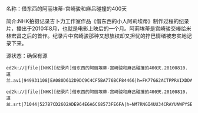 名称：借东西的阿丽埃蒂-宫崎骏和麻吕碰撞的400天  

简介:NHK拍摄记录吉卜力工作室作品《借东西的小人阿莉埃蒂》制作过程的纪录片，播出于2010年8月，也就是电影上映后的一个月。阿莉埃蒂是宫崎骏交棒给米林宏昌之后的首作。纪录片中宫崎骏那种又想放权却又担忧的拧巴情绪被忠实地记录下来。  

源状态：确保有源
```
ed2k://|file|[NHK][纪录片]借东西的阿丽埃蒂-宫崎骏和麻吕碰撞的400天.20100810.道兰.avi|949931108|EA080D612D9DC9C4CF5BA776BCF84466|h=FK77G62ACTPPRVIXDDALYYH4RLPKZVP7|/

ed2k://|file|[NHK][纪录片]借东西的阿丽埃蒂-宫崎骏和麻吕碰撞的400天.20100810.道兰.srt|71044|527B7CD2602ADE964E6A6C68573FE6FA|h=NM7RNGI4UU34CRAYUNWPYSE7FKLCRCBC|/
```
